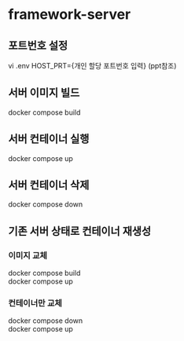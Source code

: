 # framework-server
## 포트번호 설정
vi .env
HOST_PRT={개인 할당 포트번호 입력} (ppt참조)

## 서버 이미지 빌드
docker compose build

## 서버 컨테이너 실행
docker compose up 

## 서버 컨테이너 삭제
docker compose down

## 기존 서버 상태로 컨테이너 재생성
### 이미지 교체
docker compose build <br>
docker compose up
### 컨테이너만 교체
docker compose down <br>
docker compose up
